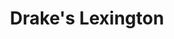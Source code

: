 ---
layout: place
title: Drake's Lexington
permalink: /kentucky/lexington/drake-s-lexington.html
stateAbbr: KY
stateName: Kentucky
cityName: Lexington
seo:
  type: restaurant
  links: null
place_id: ChIJPxDYmhZbQogRQhLebLTAByk
photos:
  - name: >-
      places/ChIJPxDYmhZbQogRQhLebLTAByk/photos/AeeoHcK7jX6SAMojWXnmYc8yVELsz9kECyD6kviF8aaeSZ2tuqBGMCi_WdY2ROHw5cdSch6Gm9qlDfNh-aX6VJj8OdwDLZooiu-c5mLchE3EQ06V1H47OZORfJJoApHdTMSm5LAXBTZMgSwfa4TB1XzyVmcLGqLXZLnl7Pwrdcg6KGBqh7yBFnpFk_diLxkEXw-2TPb6VL59iPrBGNzTB6UwQ0zOU3cx0JqVn64n-5UJtYewcdLv4R9Cx1PTswkd4HnnhB-QMEhfdvBUGNxf8mBQ9Mtc1nlGn6y5hq7iD4yszJUvIQ
    widthPx: 681
    heightPx: 1024
    authorAttributions:
      - displayName: Drake's Lexington
        uri: https://maps.google.com/maps/contrib/100479457303205039321
        photoUri: >-
          https://lh3.googleusercontent.com/a-/ALV-UjWFu5OF7fh-mCfdb-3gFVoViniOdGDQGQfbAwVJJeBG9Qe1dJQ=s100-p-k-no-mo
    flagContentUri: >-
      https://www.google.com/local/imagery/report/?cb_client=maps_api_places.places_api&image_key=!1e10!2sAF1QipPxiqWWYmRMp-nLsgYhjCu-DuiL1HiMyYCro7Oh&hl=en-US
    googleMapsUri: >-
      https://www.google.com/maps/place//data=!3m4!1e2!3m2!1sAF1QipPxiqWWYmRMp-nLsgYhjCu-DuiL1HiMyYCro7Oh!2e10!4m2!3m1!1s0x88425b169ad8103f:0x2907c0b46cde1242
  - name: >-
      places/ChIJPxDYmhZbQogRQhLebLTAByk/photos/AeeoHcL3fIdpNCXLufWVmb_hnImK6fx4KTeDaMAN9w3vwZmJgjJ4OgPe6Myx-SWZ5L_e1auPBYLIufIoVMCdkDvL61aGPcDSj_Vgzh4pwThYNYLZro2KqxA99OdTCp7t1I6TJEFdOIcOqao-3CQ62siJ6ttCBShGuMfs7b2b7EIQirYxjcqT5j4Aeb2KnwXF5lfMePG9Q9W7zgcNrNu5faVOkNsd6dlB9gReB8hkOLHNLlfFGhqDvWU4MBBjgt1bSY6LBlseM0T89QGHShXf_blzP9-QNw_L71eor2YOdCGCl0b8mw
    widthPx: 2048
    heightPx: 1365
    authorAttributions:
      - displayName: Drake's Lexington
        uri: https://maps.google.com/maps/contrib/100479457303205039321
        photoUri: >-
          https://lh3.googleusercontent.com/a-/ALV-UjWFu5OF7fh-mCfdb-3gFVoViniOdGDQGQfbAwVJJeBG9Qe1dJQ=s100-p-k-no-mo
    flagContentUri: >-
      https://www.google.com/local/imagery/report/?cb_client=maps_api_places.places_api&image_key=!1e10!2sAF1QipP-G2lLbGSiUaw9YTCqefaKnHJ7q2tBWQJixbIG&hl=en-US
    googleMapsUri: >-
      https://www.google.com/maps/place//data=!3m4!1e2!3m2!1sAF1QipP-G2lLbGSiUaw9YTCqefaKnHJ7q2tBWQJixbIG!2e10!4m2!3m1!1s0x88425b169ad8103f:0x2907c0b46cde1242
  - name: >-
      places/ChIJPxDYmhZbQogRQhLebLTAByk/photos/AeeoHcL0-bZeeQviTfIH0VCvWdDRrzAMbvxwPN1LBEuldUyciqWzGAo55cXfgS31ZJX-uwWg30GBK1bXyhOZNCcF9RTY2WHK7inuT4O0NtwAAYBt4lhz-SB437t3NGynRUWuNGb0Q4zaSmS9pP4y3syrfUqOZtZ7q2RXPjypI20bFgytuUmuZHkOASwmvd-2L-sB1uCmkkf0iEKMPhDgui7PgMA5jmW2YD5Xujz-PtuwlkpcAeNBUQl366op_TFgWwjQOWUe3ZOUKvx5oXT-E-xQaNLFSahuwXjXtyIKD8nkFV13Ap1jFcOY12mPPG9ONlq5LP-LgaQ6bJIQ70_6niroD1WZxznuNVxepsvoYbPoiCYBY50kRF5wyqNhnChyIZ53hc42OH1mq69NQst9utdx7dn4yIKvF2hka8BtvSbh0RqXHQ
    widthPx: 3000
    heightPx: 4000
    authorAttributions:
      - displayName: Katelyn Bradshaw
        uri: https://maps.google.com/maps/contrib/110994931253049628520
        photoUri: >-
          https://lh3.googleusercontent.com/a-/ALV-UjW-tvsolPRcHfrs9dG34-sdUqxze_gU9vFJuBgCMfv99kjOqEBX_Q=s100-p-k-no-mo
    flagContentUri: >-
      https://www.google.com/local/imagery/report/?cb_client=maps_api_places.places_api&image_key=!1e10!2sCIHM0ogKEICAgICr0a3mHQ&hl=en-US
    googleMapsUri: >-
      https://www.google.com/maps/place//data=!3m4!1e2!3m2!1sCIHM0ogKEICAgICr0a3mHQ!2e10!4m2!3m1!1s0x88425b169ad8103f:0x2907c0b46cde1242
  - name: >-
      places/ChIJPxDYmhZbQogRQhLebLTAByk/photos/AeeoHcJXr7on6LvMeXRwrEf6NjWKDtKorUMvuX7nhAVnNDxE0bEdZDhab90uTMHu1s9vF6UAJSfCBAry3CCzitCm8MICMnZlplXaxFvC0L-w4GMaotUqNQU-jxYJ7ELZ9bAf4QxmNG5dN_f1CeNKZcbFywBrY4udDIIraVvSBFonHQZKhyZ1u9qKGCTnPRS8lTzCxzRSBrn1cytvyqNpFDgJv30iuS2vlzBoUQqAzk16_0PvYXZPbOqpDurpVfqZ-5bzz18yhXgV7kkl5DVC8tjznRbEfr614ttQLwGXyQ9bnpWKhxKNY9YFl6YpyN5jn54DXwUX9zRAtr5LWAPioeLMNG2BtL5nUPl_yN1a1_HQUuz-5kepuQKLtZUxl6mOSZ-DsIDyF5dqwFtc7Rjc3C28_NrL2ZuTDdzPFigaj3swVw4UMRqD
    widthPx: 4000
    heightPx: 3000
    authorAttributions:
      - displayName: Bob Sophiea
        uri: https://maps.google.com/maps/contrib/117378965462786021972
        photoUri: >-
          https://lh3.googleusercontent.com/a-/ALV-UjUsOquu7E3OD2aI4aY9lSBAy4mRdZ7rC-ZU6cFivZxnRue0uPa2rg=s100-p-k-no-mo
    flagContentUri: >-
      https://www.google.com/local/imagery/report/?cb_client=maps_api_places.places_api&image_key=!1e10!2sCIHM0ogKEICAgICLyeuduwE&hl=en-US
    googleMapsUri: >-
      https://www.google.com/maps/place//data=!3m4!1e2!3m2!1sCIHM0ogKEICAgICLyeuduwE!2e10!4m2!3m1!1s0x88425b169ad8103f:0x2907c0b46cde1242
  - name: >-
      places/ChIJPxDYmhZbQogRQhLebLTAByk/photos/AeeoHcJ1BP4xSFRou1Lydh1GgoL1WTongOF11cVQ0CR8-JpTDs31eCG0h_hMxXjkExBR5EWyWfMEOeBH_PXfitM8iiAwhk1aoXGERJOaBNONTRk6akuEXvGbnHmtkIGagXXiYB1sOOW_WdyHVvTpwo3IpxXT3bI2aPpxZsKOmaYxQ-L9bb1n4xhcPLCFjX08X8gIbuJjGVQe1GuYXIdAjJMaSzmbhkYlbMGAi5ZpwVg3Hms9YAdQgjJMM_ectvrbpy0kW3NOVL3xxDm458U6madQ245O3iKX1iw4AWY6wBwmlRD_Nn4vLXeXbVxS8tHfwnU0wygIHEiLhegn0_VCxwe8fMRGICpkRghE4VOHwAnzEc7R1tN0hoNF3S4mN1DFgmMIFVKg7TgcakkBl9EA5WFxPIm9-MxfrUGAnrdKg1Md37vmEg
    widthPx: 3024
    heightPx: 4032
    authorAttributions:
      - displayName: Ben Crandall
        uri: https://maps.google.com/maps/contrib/112178668346450856000
        photoUri: >-
          https://lh3.googleusercontent.com/a-/ALV-UjXGYSOQ3w5JyH2gfSxehQl6X7Ub3diYxq73Qf7VHB-5NBpzohUa=s100-p-k-no-mo
    flagContentUri: >-
      https://www.google.com/local/imagery/report/?cb_client=maps_api_places.places_api&image_key=!1e10!2sCIHM0ogKEICAgIC356mTGQ&hl=en-US
    googleMapsUri: >-
      https://www.google.com/maps/place//data=!3m4!1e2!3m2!1sCIHM0ogKEICAgIC356mTGQ!2e10!4m2!3m1!1s0x88425b169ad8103f:0x2907c0b46cde1242
  - name: >-
      places/ChIJPxDYmhZbQogRQhLebLTAByk/photos/AeeoHcKDvsjLuq4iC8bMgiAfdv5DEaGj5XtqJ3NorDH7tzwsBXXEZYVVse2y5G3vetVlXjVZDuML-uYK0NsVUyyE3AuV1tUxU43vwbX2jbImFFzk1yeC5qbVFU1JXmL0irczYmJHC4JSZ5tQd0YLDS5FcYFR7zCugybVmTWedkbKwcAjb_z16Dl8-Jch7tdBi3jSkrpKcCOhqynWD6e7K2aBAKeTQWIHJAwwcSp5hHfcM7CDfOMgaKQRMwCGk_mQsInfBgNk-PCqSoL8Aa99x5YZayFSxiogmTxzIU04w7lsSF1Dr5kNPT7MMSreMcPsjS5y2rfVnk6d_hCkRj82Fozlw3kOY6R-WLd_DDbnEHp_9WFXu1fsIosZ1Rw_5Csbk_cgZ9LO3szoLHqw8I2tsEr0tmcCntO9BDg3_JOFzuAoU96TeA
    widthPx: 3000
    heightPx: 3019
    authorAttributions:
      - displayName: Anna Ball
        uri: https://maps.google.com/maps/contrib/114602081004769033465
        photoUri: >-
          https://lh3.googleusercontent.com/a-/ALV-UjXcbPhcNTrZEJuhyMTxDJTPJSQdov4E2Eux3PmkD7A6Eo4KIXB5Lw=s100-p-k-no-mo
    flagContentUri: >-
      https://www.google.com/local/imagery/report/?cb_client=maps_api_places.places_api&image_key=!1e10!2sCIHM0ogKEICAgIDnp5-Ndg&hl=en-US
    googleMapsUri: >-
      https://www.google.com/maps/place//data=!3m4!1e2!3m2!1sCIHM0ogKEICAgIDnp5-Ndg!2e10!4m2!3m1!1s0x88425b169ad8103f:0x2907c0b46cde1242
  - name: >-
      places/ChIJPxDYmhZbQogRQhLebLTAByk/photos/AeeoHcKPn7UDxnOZf0RyPKWSGfbETowED5p05OCJmNzTiJlQ4eyw_ri4aiNfwOsqmfCHMYJ_fW0uUP8eDufBTu8wcTbzDIi12JQypse20Bkv5XeRMvMh72Jg-j18rKjbGJJP85VCh9_gc_7851MlPTi8jpGaqHIRqyLhM1sRiArHV-JgK5cBKMCvEqk1Yv1oGC4FaPjgqGMsJ8PGjppLMUYCOvLnatfrsKD7KraoMXDLkUUkbXym5-qnXvclosBngU1lxWOX3zLPd5kPYhW2hbZTmH0262UBP7hTfS1v9ijYfC6zWDN4zRoNHZA539k8Nder3vXxxuyLvZOC4mnoa0W8pYZ0kD6gFyMXa3yesNmARvs-3mxHtW_71jsbvEy20kiKD6CK_noo7GbEMf2dlzhtFgtWA4qCL-QsLHlQ7oXUj06O1Q
    widthPx: 2992
    heightPx: 2992
    authorAttributions:
      - displayName: Kemal Dunuroglu (Cal)
        uri: https://maps.google.com/maps/contrib/101611253567902476196
        photoUri: >-
          https://lh3.googleusercontent.com/a/ACg8ocISzZT7CuvUV2AK9gH3ToGcT2Y-jvQkZJBLupQvYcXCi0mdT-zu=s100-p-k-no-mo
    flagContentUri: >-
      https://www.google.com/local/imagery/report/?cb_client=maps_api_places.places_api&image_key=!1e10!2sCIHM0ogKEICAgICOxr-rGg&hl=en-US
    googleMapsUri: >-
      https://www.google.com/maps/place//data=!3m4!1e2!3m2!1sCIHM0ogKEICAgICOxr-rGg!2e10!4m2!3m1!1s0x88425b169ad8103f:0x2907c0b46cde1242
  - name: >-
      places/ChIJPxDYmhZbQogRQhLebLTAByk/photos/AeeoHcJGgIulcR1Q9JYSFGA-emOWbcHF63iKqyU6ENo9EJjKRnIghCZqdUYwxJnQ2-vAyv01CN0y15nMgVx8Axqp_H7GvQySLqbW4SXQ1dYCljfbUIC7ENnC0aALqiSGllHedpVK61EQTexejSrlQtY5ttPt8QAo5HLue8c8cUGl0JSm0010kWSBja7uNhVLORGyD3aPUC5KrtkyAr-kfiAsOfc8_CQZ4t5mCZsFhpI5XYIrK5YLvdh-hdShaMVhx7kGBQAyQ3CymTIAgSD_dE4KitWlfhhYTCJef_LU33cFiHAxV0pVgMNK1cyEorm2Ty_KqzfyMmMM-hQxjDRVKi-v3MiAcH_M77YNuo1C-0kVTRWjS-MNw-b4Mqvjj2ompt2LzgCLMlEcuIjp_ETQ2Vet8gyUC-FZVpB2wxt7K0k_yBw
    widthPx: 3468
    heightPx: 4624
    authorAttributions:
      - displayName: Google User
        uri: https://maps.google.com/maps/contrib/109024682463021808625
        photoUri: >-
          https://lh3.googleusercontent.com/a-/ALV-UjXMSvsljGYppaJ8-cIn0PyB7tBDUeCXiyWsv9kySJ3n70U5HCj9Iw=s100-p-k-no-mo
    flagContentUri: >-
      https://www.google.com/local/imagery/report/?cb_client=maps_api_places.places_api&image_key=!1e10!2sCIHM0ogKEICAgIDthYbUHg&hl=en-US
    googleMapsUri: >-
      https://www.google.com/maps/place//data=!3m4!1e2!3m2!1sCIHM0ogKEICAgIDthYbUHg!2e10!4m2!3m1!1s0x88425b169ad8103f:0x2907c0b46cde1242
  - name: >-
      places/ChIJPxDYmhZbQogRQhLebLTAByk/photos/AeeoHcLoeQo5aRQIMh24sZzeNt04XbcWQMN3I0Z7Xp3NV6-XaYpZxseJ_Pn9HYF4JZ9JusbwgKWiker-ObxR9r3uLHOUmpMOKfN9_Ko4HtcLEjPBBC_jG7rKYBuXhIOjX8HoqKE0Xvrgb9efKBZshmR3qwIsnUcrZgWiHvSgeNCj6EwkziZ-ljuP4NwnVKk3DbEl4djgWLkPxF2zyo5XSMxhP2ZvapO1JZntYSba0pRo-VRtbKzdLjKAD9fnlyOrkQjmeKvqlkzixwNxo_fq7BdVYz-H0GhzyfdHcNNcprg_GyhWPyyXblXiIpPNmfhK5Kig2IKn5QoBmMUaifXvyNFJzai8F3D5eoZVbGW7j0VmBnP443_Knb6AUEQ71ibdvSOfjiw4_eMN0zXuuJ9xz7FNeMpNGN8wPr_QggOGTXC_2hcmwbhG
    widthPx: 3894
    heightPx: 2546
    authorAttributions:
      - displayName: Melinda Barnett
        uri: https://maps.google.com/maps/contrib/115707673520601219011
        photoUri: >-
          https://lh3.googleusercontent.com/a-/ALV-UjWjFZTBaR31KuhuR8J868G4sb53WWVTo6QOWHB5qf1ivPn3KtYUrQ=s100-p-k-no-mo
    flagContentUri: >-
      https://www.google.com/local/imagery/report/?cb_client=maps_api_places.places_api&image_key=!1e10!2sCIHM0ogKEICAgIDfovrlxQE&hl=en-US
    googleMapsUri: >-
      https://www.google.com/maps/place//data=!3m4!1e2!3m2!1sCIHM0ogKEICAgIDfovrlxQE!2e10!4m2!3m1!1s0x88425b169ad8103f:0x2907c0b46cde1242
  - name: >-
      places/ChIJPxDYmhZbQogRQhLebLTAByk/photos/AeeoHcKL8Ec70RJL46RanyzqmG4HwxQV7Wfr1gnc5ulZQhHZzS9iEMUMm28thnYq3k53ic65P0L1du9JUdIKx52wWshi84yuP7rp-I63eLxMKJ0wte0v2KuZz7eM57CQokDDdD8DBKL50zgFlvjILbus0N6TFLkUPEGK6xXVrtx696bCUyWLXsaIKewXg1aMR8Kr_MIpzD7_pyK7wR5Uv8s2TL0ZU86fxNoTo0KyyooNTb0BbEPBmQU90_NAcjUruV2zY90Reanz2D8cAc0g_vldI7KrrkzP5cCQtQzxs-gBI8gcECik0MJeCIM_OwBCzLIy6ZLJU_Qr-zwARpeR0ugAQw2kPJ25BeOhvPSVDQw6-KKQiPpfcAkJ4S8vHSMzQZgwfHDRBdCM7mGVc5-av2hAFASgoxXzSLDOyIgOXVXOoVdGcw
    widthPx: 3024
    heightPx: 3046
    authorAttributions:
      - displayName: R M
        uri: https://maps.google.com/maps/contrib/106183758362329230311
        photoUri: >-
          https://lh3.googleusercontent.com/a-/ALV-UjUWmEbAZAZbekYzZ906liCrPMdvEOEvikO537Lb66aCDNib3k3toQ=s100-p-k-no-mo
    flagContentUri: >-
      https://www.google.com/local/imagery/report/?cb_client=maps_api_places.places_api&image_key=!1e10!2sCIHM0ogKEICAgICHi7OCSQ&hl=en-US
    googleMapsUri: >-
      https://www.google.com/maps/place//data=!3m4!1e2!3m2!1sCIHM0ogKEICAgICHi7OCSQ!2e10!4m2!3m1!1s0x88425b169ad8103f:0x2907c0b46cde1242
address: 3347 Tates Creek Rd, Lexington, KY 40502, USA
street: 3347 Tates Creek Rd
city: Lexington
state: KY
zip: '40502'
country: USA
neighborhood: Lansdowne
latitude: '37.996111'
longitude: '-84.496667'
accessibility_options:
  wheelchairAccessibleParking: true
  wheelchairAccessibleEntrance: true
  wheelchairAccessibleRestroom: true
  wheelchairAccessibleSeating: true
business_status: OPERATIONAL
name: Drake's Lexington
google_maps_links:
  directionsUri: >-
    https://www.google.com/maps/dir//''/data=!4m7!4m6!1m1!4e2!1m2!1m1!1s0x88425b169ad8103f:0x2907c0b46cde1242!3e0
  placeUri: https://maps.google.com/?cid=2956543561545159234
  writeAReviewUri: >-
    https://www.google.com/maps/place//data=!4m3!3m2!1s0x88425b169ad8103f:0x2907c0b46cde1242!12e1
  reviewsUri: >-
    https://www.google.com/maps/place//data=!4m4!3m3!1s0x88425b169ad8103f:0x2907c0b46cde1242!9m1!1b1
  photosUri: >-
    https://www.google.com/maps/place//data=!4m3!3m2!1s0x88425b169ad8103f:0x2907c0b46cde1242!10e5
primary_type: Restaurant
opening_hours:
  regular: null
  current: null
secondary_opening_hours:
  regular:
    weekdayDescriptions: null
    type: null
  current:
    weekdayDescriptions: null
    type: null
phone: null
price_level: null
price_range: null
rating: null
rating_count: 0
website: null
description: >-
  Explore Drake's in Lexington, KY$$$Drake's in Lexington, KY, stands out as a
  lively hangout spot blending craft beers with a selection of fresh sushi and
  pub favorites. This venue offers an extensive array of over 20 craft beers on
  tap, alongside hearty burgers and classic pub grub that appeal to those
  seeking a casual yet engaging dining experience. The atmosphere is perfect for
  unwinding, with accessible features like wheelchair-friendly parking and
  seating that make it welcoming for everyone. Sushi enthusiasts will appreciate
  the variety of options, ideal for anyone searching for quality
  Japanese-inspired dishes in a relaxed setting. Whether you're looking for a
  spot to enjoy top-rated sushi or simply gather with friends, this location
  delivers a fun and inclusive vibe.
generative_summary: >-
  Explore Drake's in Lexington, KY$$$Drake's in Lexington, KY, stands out as a
  lively hangout spot blending craft beers with a selection of fresh sushi and
  pub favorites. This venue offers an extensive array of over 20 craft beers on
  tap, alongside hearty burgers and classic pub grub that appeal to those
  seeking a casual yet engaging dining experience. The atmosphere is perfect for
  unwinding, with accessible features like wheelchair-friendly parking and
  seating that make it welcoming for everyone. Sushi enthusiasts will appreciate
  the variety of options, ideal for anyone searching for quality
  Japanese-inspired dishes in a relaxed setting. Whether you're looking for a
  spot to enjoy top-rated sushi or simply gather with friends, this location
  delivers a fun and inclusive vibe.
generative_disclosure: Summarized by AI using the Grok-3-Mini model.
reviews: null
review_summary: >-
  Insights from Visitor Feedback$$$Visitors often highlight the welcoming
  atmosphere and solid food choices at this spot, making it a go-to for casual
  meals and drinks. Many appreciate the fresh sushi selections and craft beer
  variety, noting that it hits the mark for those craving flavorful options
  without the fuss. Folks mention the overall experience feels laid-back and
  enjoyable, with the pub grub adding a nice touch for group outings. While some
  point out that service can vary, the general consensus leans positive,
  praising the accessibility and vibe as reasons to return. If you're exploring
  sushi restaurants nearby, this place tends to deliver a reliably good time,
  encouraging repeat visits for its approachable and satisfying offerings.
review_disclosure: Summarized by AI using the Grok-3-Mini model.
parking_options: null
payment_options: null
allow_dogs: null
curbside_pickup: null
delivery: null
dine_in: null
good_for_children: null
good_for_groups: null
good_for_sports: null
live_music: null
menu_for_children: null
outdoor_seating: null
reservable: null
restroom: null
serves_beer: null
serves_breakfast: null
serves_brunch: null
serves_cocktails: null
serves_coffee: null
serves_dinner: null
serves_dessert: null
serves_lunch: null
serves_vegetarian_food: null
serves_wine: null
takeout: null
update_category: pro
places_description: null

---